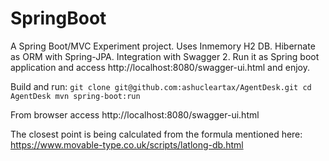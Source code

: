 # SpringBoot

A Spring Boot/MVC Experiment project. Uses Inmemory H2 DB. Hibernate as ORM with Spring-JPA. Integration with Swagger 2.
Run it as Spring boot application and access http://localhost:8080/swagger-ui.html and enjoy.

Build and run:
`git clone git@github.com:ashucleartax/AgentDesk.git
cd AgentDesk
mvn spring-boot:run`

From browser access 
http://localhost:8080/swagger-ui.html

The closest point is being calculated from the formula mentioned here:
https://www.movable-type.co.uk/scripts/latlong-db.html

